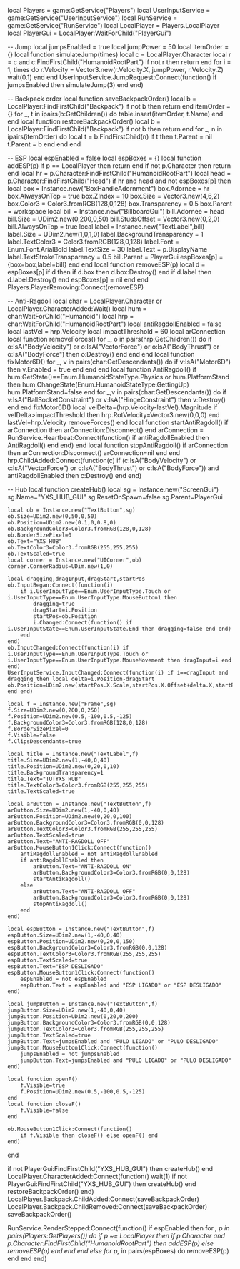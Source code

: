 local Players = game:GetService("Players")
local UserInputService = game:GetService("UserInputService")
local RunService = game:GetService("RunService")
local LocalPlayer = Players.LocalPlayer
local PlayerGui = LocalPlayer:WaitForChild("PlayerGui")

-- Jump
local jumpsEnabled = true
local jumpPower = 50
local itemOrder = {}
local function simulateJump(times)
    local c = LocalPlayer.Character
    local r = c and c:FindFirstChild("HumanoidRootPart")
    if not r then return end
    for i = 1, times do
        r.Velocity = Vector3.new(r.Velocity.X, jumpPower, r.Velocity.Z)
        wait(0.1)
    end
end
UserInputService.JumpRequest:Connect(function()
    if jumpsEnabled then simulateJump(3) end
end)

-- Backpack order
local function saveBackpackOrder()
    local b = LocalPlayer:FindFirstChild("Backpack")
    if not b then return end
    itemOrder = {}
    for _, t in ipairs(b:GetChildren()) do table.insert(itemOrder, t.Name) end
end
local function restoreBackpackOrder()
    local b = LocalPlayer:FindFirstChild("Backpack")
    if not b then return end
    for _, n in ipairs(itemOrder) do
        local t = b:FindFirstChild(n)
        if t then t.Parent = nil t.Parent = b end
    end
end

-- ESP
local espEnabled = false
local espBoxes = {}
local function addESP(p)
    if p == LocalPlayer then return end
    if not p.Character then return end
    local hr = p.Character:FindFirstChild("HumanoidRootPart")
    local head = p.Character:FindFirstChild("Head")
    if hr and head and not espBoxes[p] then
        local box = Instance.new("BoxHandleAdornment")
        box.Adornee = hr
        box.AlwaysOnTop = true
        box.ZIndex = 10
        box.Size = Vector3.new(4,6,2)
        box.Color3 = Color3.fromRGB(128,0,128)
        box.Transparency = 0.5
        box.Parent = workspace
        local bill = Instance.new("BillboardGui")
        bill.Adornee = head
        bill.Size = UDim2.new(0,200,0,50)
        bill.StudsOffset = Vector3.new(0,2,0)
        bill.AlwaysOnTop = true
        local label = Instance.new("TextLabel",bill)
        label.Size = UDim2.new(1,0,1,0)
        label.BackgroundTransparency = 1
        label.TextColor3 = Color3.fromRGB(128,0,128)
        label.Font = Enum.Font.ArialBold
        label.TextSize = 30
        label.Text = p.DisplayName
        label.TextStrokeTransparency = 0.5
        bill.Parent = PlayerGui
        espBoxes[p] = {box=box,label=bill}
    end
end
local function removeESP(p)
    local d = espBoxes[p]
    if d then
        if d.box then d.box:Destroy() end
        if d.label then d.label:Destroy() end
        espBoxes[p] = nil
    end
end
Players.PlayerRemoving:Connect(removeESP)

-- Anti-Ragdoll
local char = LocalPlayer.Character or LocalPlayer.CharacterAdded:Wait()
local hum = char:WaitForChild("Humanoid")
local hrp = char:WaitForChild("HumanoidRootPart")
local antiRagdollEnabled = false
local lastVel = hrp.Velocity
local impactThreshold = 60
local arConnection
local function removeForces()
    for _, o in pairs(hrp:GetChildren()) do
        if o:IsA("BodyVelocity") or o:IsA("VectorForce") or o:IsA("BodyThrust") or o:IsA("BodyForce") then o:Destroy() end
    end
end
local function fixMotor6D()
    for _, v in pairs(char:GetDescendants()) do
        if v:IsA("Motor6D") then v.Enabled = true end
    end
end
local function AntiRagdoll()
    if hum:GetState()==Enum.HumanoidStateType.Physics or hum.PlatformStand then
        hum:ChangeState(Enum.HumanoidStateType.GettingUp)
        hum.PlatformStand=false
    end
    for _,v in pairs(char:GetDescendants()) do
        if v:IsA("BallSocketConstraint") or v:IsA("HingeConstraint") then v:Destroy() end
    end
    fixMotor6D()
    local velDelta=(hrp.Velocity-lastVel).Magnitude
    if velDelta>impactThreshold then hrp.RotVelocity=Vector3.new(0,0,0) end
    lastVel=hrp.Velocity
    removeForces()
end
local function startAntiRagdoll()
    if arConnection then arConnection:Disconnect() end
    arConnection = RunService.Heartbeat:Connect(function()
        if antiRagdollEnabled then AntiRagdoll() end
    end)
end
local function stopAntiRagdoll()
    if arConnection then arConnection:Disconnect() arConnection=nil end
end
hrp.ChildAdded:Connect(function(c)
    if (c:IsA("BodyVelocity") or c:IsA("VectorForce") or c:IsA("BodyThrust") or c:IsA("BodyForce")) and antiRagdollEnabled then
        c:Destroy()
    end
end)

-- Hub
local function createHub()
    local sg = Instance.new("ScreenGui")
    sg.Name="YXS_HUB_GUI"
    sg.ResetOnSpawn=false
    sg.Parent=PlayerGui

    local ob = Instance.new("TextButton",sg)
    ob.Size=UDim2.new(0,50,0,50)
    ob.Position=UDim2.new(0.1,0,0.8,0)
    ob.BackgroundColor3=Color3.fromRGB(128,0,128)
    ob.BorderSizePixel=0
    ob.Text="YXS HUB"
    ob.TextColor3=Color3.fromRGB(255,255,255)
    ob.TextScaled=true
    local corner = Instance.new("UICorner",ob)
    corner.CornerRadius=UDim.new(1,0)

    local dragging,dragInput,dragStart,startPos
    ob.InputBegan:Connect(function(i)
        if i.UserInputType==Enum.UserInputType.Touch or i.UserInputType==Enum.UserInputType.MouseButton1 then
            dragging=true
            dragStart=i.Position
            startPos=ob.Position
            i.Changed:Connect(function() if i.UserInputState==Enum.UserInputState.End then dragging=false end end)
        end
    end)
    ob.InputChanged:Connect(function(i) if i.UserInputType==Enum.UserInputType.Touch or i.UserInputType==Enum.UserInputType.MouseMovement then dragInput=i end end)
    UserInputService.InputChanged:Connect(function(i) if i==dragInput and dragging then local delta=i.Position-dragStart ob.Position=UDim2.new(startPos.X.Scale,startPos.X.Offset+delta.X,startPos.Y.Scale,startPos.Y.Offset+delta.Y) end end)

    local f = Instance.new("Frame",sg)
    f.Size=UDim2.new(0,200,0,250)
    f.Position=UDim2.new(0.5,-100,0.5,-125)
    f.BackgroundColor3=Color3.fromRGB(128,0,128)
    f.BorderSizePixel=0
    f.Visible=false
    f.ClipsDescendants=true

    local title = Instance.new("TextLabel",f)
    title.Size=UDim2.new(1,-40,0,40)
    title.Position=UDim2.new(0,20,0,10)
    title.BackgroundTransparency=1
    title.Text="TUTYXS HUB"
    title.TextColor3=Color3.fromRGB(255,255,255)
    title.TextScaled=true

    local arButton = Instance.new("TextButton",f)
    arButton.Size=UDim2.new(1,-40,0,40)
    arButton.Position=UDim2.new(0,20,0,100)
    arButton.BackgroundColor3=Color3.fromRGB(0,0,128)
    arButton.TextColor3=Color3.fromRGB(255,255,255)
    arButton.TextScaled=true
    arButton.Text="ANTI-RAGDOLL OFF"
    arButton.MouseButton1Click:Connect(function()
        antiRagdollEnabled = not antiRagdollEnabled
        if antiRagdollEnabled then
            arButton.Text="ANTI-RAGDOLL ON"
            arButton.BackgroundColor3=Color3.fromRGB(0,0,128)
            startAntiRagdoll()
        else
            arButton.Text="ANTI-RAGDOLL OFF"
            arButton.BackgroundColor3=Color3.fromRGB(0,0,128)
            stopAntiRagdoll()
        end
    end)

    local espButton = Instance.new("TextButton",f)
    espButton.Size=UDim2.new(1,-40,0,40)
    espButton.Position=UDim2.new(0,20,0,150)
    espButton.BackgroundColor3=Color3.fromRGB(0,0,128)
    espButton.TextColor3=Color3.fromRGB(255,255,255)
    espButton.TextScaled=true
    espButton.Text="ESP DESLIGADO"
    espButton.MouseButton1Click:Connect(function()
        espEnabled = not espEnabled
        espButton.Text = espEnabled and "ESP LIGADO" or "ESP DESLIGADO"
    end)

    local jumpButton = Instance.new("TextButton",f)
    jumpButton.Size=UDim2.new(1,-40,0,40)
    jumpButton.Position=UDim2.new(0,20,0,200)
    jumpButton.BackgroundColor3=Color3.fromRGB(0,0,128)
    jumpButton.TextColor3=Color3.fromRGB(255,255,255)
    jumpButton.TextScaled=true
    jumpButton.Text=jumpsEnabled and "PULO LIGADO" or "PULO DESLIGADO"
    jumpButton.MouseButton1Click:Connect(function()
        jumpsEnabled = not jumpsEnabled
        jumpButton.Text=jumpsEnabled and "PULO LIGADO" or "PULO DESLIGADO"
    end)

    local function openF()
        f.Visible=true
        f.Position=UDim2.new(0.5,-100,0.5,-125)
    end
    local function closeF()
        f.Visible=false
    end

    ob.MouseButton1Click:Connect(function()
        if f.Visible then closeF() else openF() end
    end)
end

if not PlayerGui:FindFirstChild("YXS_HUB_GUI") then createHub() end
LocalPlayer.CharacterAdded:Connect(function()
    wait(1)
    if not PlayerGui:FindFirstChild("YXS_HUB_GUI") then createHub() end
    restoreBackpackOrder()
end)
LocalPlayer.Backpack.ChildAdded:Connect(saveBackpackOrder)
LocalPlayer.Backpack.ChildRemoved:Connect(saveBackpackOrder)
saveBackpackOrder()

RunService.RenderStepped:Connect(function()
    if espEnabled then
        for _, p in pairs(Players:GetPlayers()) do
            if p ~= LocalPlayer then
                if p.Character and p.Character:FindFirstChild("HumanoidRootPart") then addESP(p) else removeESP(p) end
            end
        end
    else
        for p,_ in pairs(espBoxes) do removeESP(p) end
    end
end)
